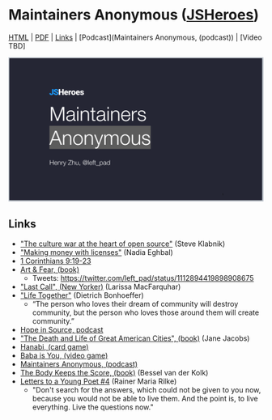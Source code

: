 # Maintainers Anonymous ([JSHeroes](https://jsheroes.io/speakers/henry-zhu))

[HTML](https://hzoo.github.io/maintainers-anonymous/) | [PDF](https://github.com/hzoo/maintainers-anonymous/blob/master/Maintainers%20Anonymous%20-%20JSHeroes.pdf) | [Links](#links) | [Podcast](Maintainers Anonymous, (podcast)) | [Video TBD]

[![](slide.png)](https://hzoo.github.io/maintainers-anonymous/)

## Links

- ["The culture war at the heart of open source"](https://words.steveklabnik.com/the-culture-war-at-the-heart-of-open-source) (Steve Klabnik)
- ["Making money with licenses"](https://nadiaeghbal.com/licenses) (Nadia Eghbal)
- [1 Corinthians 9:19-23](https://www.biblegateway.com/passage/?search=1+Corinthians+9%3A19-23&version=ESV)
- [Art & Fear, (book)](https://www.amazon.com/Art-Fear-Observations-Rewards-Artmaking/dp/0961454733)
  - Tweets: https://twitter.com/left_pad/status/1112894419898908675
- ["Last Call", (New Yorker)](https://www.newyorker.com/magazine/2013/06/24/last-call-3) (Larissa MacFarquhar)
- ["Life Together"](https://www.amazon.com/Life-Together-Exploration-Christian-Community/dp/0060608528) (Dietrich Bonhoeffer)
  - “The person who loves their dream of community will destroy community, but the person who loves those around them will create community.”
- [Hope in Source, podcast](https://hopeinsource.com)
- ["The Death and Life of Great American Cities", (book)](https://en.wikipedia.org/wiki/The_Death_and_Life_of_Great_American_Cities) (Jane Jacobs)
- [Hanabi, (card game)](https://en.wikipedia.org/wiki/Hanabi_(card_game))
- [Baba is You, (video game)](https://hempuli.com/baba)
- [Maintainers Anonymous, (podcast)](http://maintainersanonymous.com)
- [The Body Keeps the Score, (book)](https://www.amazon.com/Body-Keeps-Score-Healing-Trauma/dp/0143127748) (Bessel van der Kolk)
- [Letters to a Young Poet #4](https://www.carrothers.com/rilke4.htm) (Rainer Maria Rilke)
  - "Don't search for the answers, which could not be given to you now, because you would not be able to live them. And the point is, to live everything. Live the questions now."
